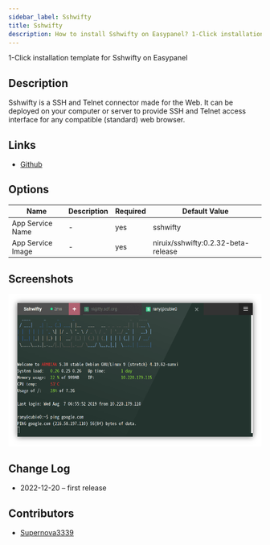 ```yaml
---
sidebar_label: Sshwifty
title: Sshwifty
description: How to install Sshwifty on Easypanel? 1-Click installation template for Sshwifty on Easypanel
---
```


<!-- generated -->

1-Click installation template for Sshwifty on Easypanel

## Description

Sshwifty is a SSH and Telnet connector made for the Web. It can be deployed on your computer or server to provide SSH and Telnet access interface for any compatible (standard) web browser.

## Links

- [Github](https://github.com/nirui/sshwifty)

## Options

Name | Description | Required | Default Value
-|-|-|-
App Service Name | - | yes | sshwifty
App Service Image | - | yes | niruix/sshwifty:0.2.32-beta-release

## Screenshots

![Sshwifty Screenshot](./assets/screenshot.png)

## Change Log

- 2022-12-20 – first release

## Contributors

- [Supernova3339](https://github.com/Supernova3339)
